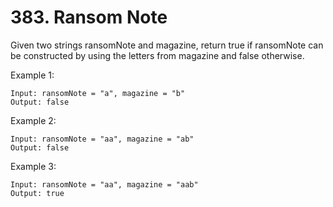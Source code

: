 # 383. Ransom Note
Given two strings ransomNote and magazine, return true if ransomNote can be constructed by using the letters from magazine and false otherwise.

Example 1:
```
Input: ransomNote = "a", magazine = "b"
Output: false
```
Example 2:
```
Input: ransomNote = "aa", magazine = "ab"
Output: false
```
Example 3:
```
Input: ransomNote = "aa", magazine = "aab"
Output: true
```

